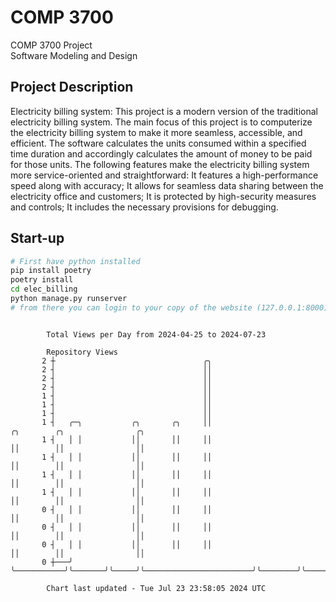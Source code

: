 # COMP 3700
COMP 3700 Project  
Software Modeling and Design
## Project Description
Electricity billing system: This project is a modern version of the traditional electricity billing system. The main focus of this project is to computerize the electricity billing system to make it more seamless, accessible, and efficient. The software calculates the units consumed within a specified time duration and accordingly calculates the amount of money to be paid for those units. The following features make the electricity billing system more service-oriented and straightforward: It features a high-performance speed along with accuracy; It allows for seamless data sharing between the electricity office and customers; It is protected by high-security measures and controls; It includes the necessary provisions for debugging.

## Start-up
```bash
# First have python installed
pip install poetry
poetry install
cd elec_billing
python manage.py runserver
# from there you can login to your copy of the website (127.0.0.1:8000), default creds are admin/admin
```

```

        Total Views per Day from 2024-04-25 to 2024-07-23

        Repository Views
       2 ┼                                 ╭╮
       2 ┤                                 ││
       2 ┤                                 ││
       2 ┤                                 ││
       1 ┤                                 ││
       1 ┤                                 ││
       1 ┤                                 ││
       1 ┤   ╭─╮           ╭╮       ╭╮     ││                        ╭╮        ╭╮                ╭╮
       1 ┤   │ │           ││       ││     ││                        ││        ││                ││
       1 ┤   │ │           ││       ││     ││                        ││        ││                ││
       1 ┤   │ │           ││       ││     ││                        ││        ││                ││
       1 ┤   │ │           ││       ││     ││                        ││        ││                ││
       0 ┤   │ │           ││       ││     ││                        ││        ││                ││
       0 ┤   │ │           ││       ││     ││                        ││        ││                ││
       0 ┤   │ │           ││       ││     ││                        ││        ││                ││
       0 ┼───╯ ╰───────────╯╰───────╯╰─────╯╰────────────────────────╯╰────────╯╰────────────────╯╰

        Chart last updated - Tue Jul 23 23:58:05 2024 UTC
        
```

